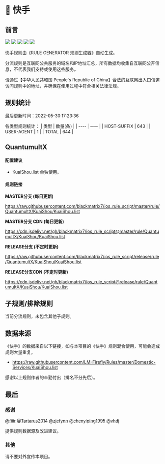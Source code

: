# 🧸 快手

## 前言

![](https://shields.io/badge/-移除重复规则-ff69b4) ![](https://shields.io/badge/-DOMAIN与DOMAIN--SUFFIX合并-green) ![](https://shields.io/badge/-DOMAIN--SUFFIX间合并-critical) ![](https://shields.io/badge/-DOMAIN--SUFFIX与DOMAIN--KEYWORD合并-blue) ![](https://shields.io/badge/-IP--CIDR(6)合并-blueviolet) 

快手规则由《RULE GENERATOR 规则生成器》自动生成。

分流规则是互联网公共服务的域名和IP地址汇总，所有数据均收集自互联网公开信息，不代表我们支持或使用这些服务。

请通过【中华人民共和国 People's Republic of China】合法的互联网出入口信道访问规则中的地址，并确保在使用过程中符合相关法律法规。

## 规则统计

最后更新时间：2022-05-30 17:23:36

各类型规则统计：
| 类型 | 数量(条)  | 
| ---- | ----  |
| HOST-SUFFIX | 643  | 
| USER-AGENT | 1  | 
| TOTAL | 644  | 


## QuantumultX 

#### 配置建议
- KuaiShou.list 单独使用。

#### 规则链接
**MASTER分支 (每日更新)**

https://raw.githubusercontent.com/blackmatrix7/ios_rule_script/master/rule/QuantumultX/KuaiShou/KuaiShou.list

**MASTER分支 CDN (每日更新)**

https://cdn.jsdelivr.net/gh/blackmatrix7/ios_rule_script@master/rule/QuantumultX/KuaiShou/KuaiShou.list

**RELEASE分支 (不定时更新)**

https://raw.githubusercontent.com/blackmatrix7/ios_rule_script/release/rule/QuantumultX/KuaiShou/KuaiShou.list

**RELEASE分支CDN (不定时更新)**

https://cdn.jsdelivr.net/gh/blackmatrix7/ios_rule_script@release/rule/QuantumultX/KuaiShou/KuaiShou.list

## 子规则/排除规则


当前分流规则，未包含其他子规则。

## 数据来源

《快手》的数据来自以下链接，如与本项目的《快手》规则混合使用，可能会造成规则大量重复。

- https://raw.githubusercontent.com/LM-Firefly/Rules/master/Domestic-Services/KuaiShou.list


感谢以上规则作者的辛勤付出（排名不分先后）。

## 最后

### 感谢

[@fiiir](https://github.com/fiiir) [@Tartarus2014](https://github.com/Tartarus2014) [@zjcfynn](https://github.com/zjcfynn) [@chenyiping1995](https://github.com/chenyiping1995) [@vhdj](https://github.com/vhdj)

提供规则数据源及改进建议。

### 其他

请不要对外宣传本项目。